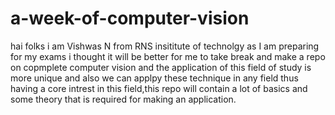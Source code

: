 # a-week-of-computer-vision

hai folks i am Vishwas N from RNS insititute of technolgy as I am preparing for my exams i thought it will be better for me to take break and make a repo on copmplete computer vision and the application of this field of study is more unique and also we can applpy these technique in any field  thus having a core intrest in this field,this repo will contain a lot of basics and some theory that is required for making an application.
